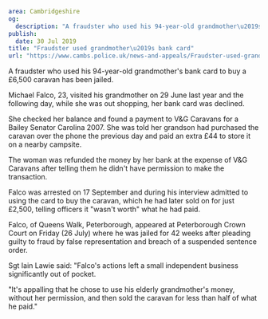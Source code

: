 ```yaml
area: Cambridgeshire
og:
  description: "A fraudster who used his 94-year-old grandmother\u2019s bank card to buy a \xA36,500 caravan has been jailed."
publish:
  date: 30 Jul 2019
title: "Fraudster used grandmother\u2019s bank card"
url: "https://www.cambs.police.uk/news-and-appeals/Fraudster-used-grandmother\u2019s-bank-card"
```

A fraudster who used his 94-year-old grandmother's bank card to buy a £6,500 caravan has been jailed.

Michael Falco, 23, visited his grandmother on 29 June last year and the following day, while she was out shopping, her bank card was declined.

She checked her balance and found a payment to V&G Caravans for a Bailey Senator Carolina 2007. She was told her grandson had purchased the caravan over the phone the previous day and paid an extra £44 to store it on a nearby campsite.

The woman was refunded the money by her bank at the expense of V&G Caravans after telling them he didn't have permission to make the transaction.

Falco was arrested on 17 September and during his interview admitted to using the card to buy the caravan, which he had later sold on for just £2,500, telling officers it "wasn't worth" what he had paid.

Falco, of Queens Walk, Peterborough, appeared at Peterborough Crown Court on Friday (26 July) where he was jailed for 42 weeks after pleading guilty to fraud by false representation and breach of a suspended sentence order.

Sgt Iain Lawie said: "Falco's actions left a small independent business significantly out of pocket.

"It's appalling that he chose to use his elderly grandmother's money, without her permission, and then sold the caravan for less than half of what he paid."
